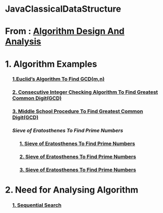 # JavaClassicalDataStructure

<h1>From : <a href="https://github.com/AvinandanBose/AlgorithmDesignAndAnalysis">  Algorithm Design And Analysis </a></h1>
<h1>1.  Algorithm Examples </h1>

<ul>
<h3> <a href="https://github.com/AvinandanBose/JavaClassicalDataStructure/blob/main/Euclid.java">1.Euclid’s Algorithm To Find GCD(m,n)</a></h3>
<h3> <a href="https://github.com/AvinandanBose/JavaClassicalDataStructure/blob/main/ConsIntCheckAlgo.java">2. Consecutive Integer Checking Algorithm  To Find Greatest Common Digit(GCD)</a></h3>
  
<h3> <a href="https://github.com/AvinandanBose/JavaClassicalDataStructure/blob/main/MiddleSchoolProc.java">3. Middle School Procedure To  Find Greatest Common Digit(GCD)</a></h3>
  
  
<h3><i>Sieve of Eratosthenes To Find Prime Numbers </i></h3>
<ul>
<h3> <a href="https://github.com/AvinandanBose/JavaClassicalDataStructure/blob/main/SeiveOfErastosthenes.java">1. Sieve of Eratosthenes To Find Prime Numbers</a></h3>
<h3> <a href="https://github.com/AvinandanBose/JavaClassicalDataStructure/blob/main/SieveOfErastothenes1.java">2. Sieve of Eratosthenes To Find Prime Numbers</a></h3>
<h3> <a href="https://github.com/AvinandanBose/JavaClassicalDataStructure/blob/main/sieveOfEratosthenes.java">3. Sieve of Eratosthenes To Find Prime Numbers</a></h3>



</ul>
</ul>

<h1>2.  Need for Analysing Algorithm</h1>
<ul>

<h3> <a href="https://github.com/AvinandanBose/JavaClassicalDataStructure/blob/main/java_sequential_Search.java">1. Sequential Search</a></h3>
</ul>

